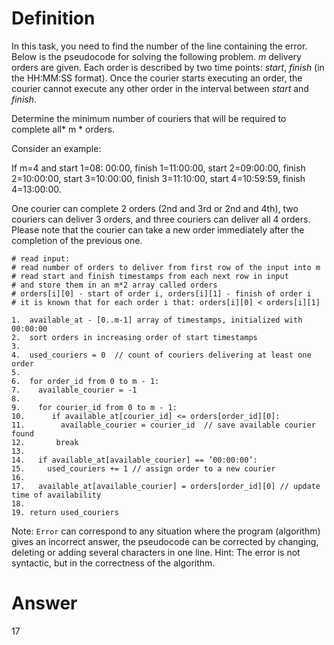 # Definition

In this task, you need to find the number of the line containing the error.
Below is the pseudocode for solving the following problem.
*m* delivery orders are given. Each order is described by two time points: *start*, *finish* (in the HH:MM:SS format). Once the courier starts executing an order, the courier cannot execute any other order in the interval between *start* and *finish*.

Determine the minimum number of couriers that will be required to complete all* m * orders.

Consider an example:

If m=4 and
start 1=08: 00:00, finish 1=11:00:00,
start 2=09:00:00, finish 2=10:00:00,
start 3=10:00:00, finish 3=11:10:00,
start 4=10:59:59, finish 4=13:00:00.

One courier can complete 2 orders (2nd and 3rd or 2nd and 4th), two couriers can deliver 3 orders, and three couriers can deliver all 4 orders.
Please note that the courier can take a new order immediately after the completion of the previous one.

 
    # read input:  
    # read number of orders to deliver from first row of the input into m  
    # read start and finish timestamps from each next row in input  
    # and store them in an m*2 array called orders  
    # orders[i][0] - start of order i, orders[i][1] - finish of order i  
    # it is known that for each order i that: orders[i][0] < orders[i][1]  
    
    1.  available_at - [0..m-1] array of timestamps, initialized with 00:00:00  
    2.  sort orders in increasing order of start timestamps  
    3.  
    4.  used_couriers = 0  // count of couriers delivering at least one order  
    5.  
    6.  for order_id from 0 to m - 1:  
    7.    available_courier = -1  
    8.  
    9.    for courier_id from 0 to m - 1:  
    10.      if available_at[courier_id] <= orders[order_id][0]:  
    11.        available_courier = courier_id  // save available courier found  
    12.       break  
    13.  
    14.   if available_at[available_courier] == ’00:00:00’:  
    15.     used_couriers += 1 // assign order to a new courier  
    16.  
    17.   available_at[available_courier] = orders[order_id][0] // update time of availability  
    18.  
    19. return used_couriers

Note: `Error` can correspond to any situation where the program (algorithm) gives an incorrect answer, the pseudocode can be corrected by changing, deleting or adding several characters in one line.
Hint: The error is not syntactic, but in the correctness of the algorithm.

# Answer

17